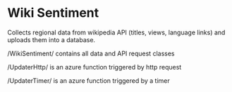 # Wiki Sentiment

Collects regional data from wikipedia API (titles, views, language links) and uploads them into a database.

/WikiSentiment/ contains all data and API request classes

/UpdaterHttp/ is an azure function triggered by http request

/UpdaterTimer/ is an azure function triggered by a timer
